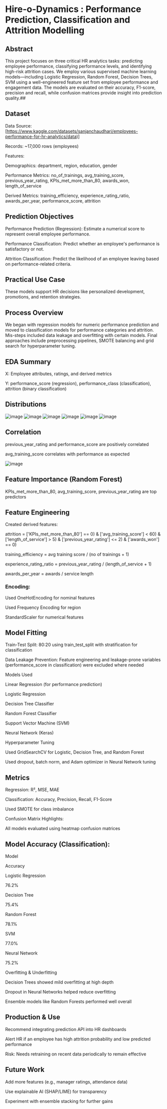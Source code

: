 # Hire-o-Dynamics : Performance Prediction, Classification and Attrition Modelling

## Abstract

This project focuses on three critical HR analytics tasks: predicting employee performance, classifying performance levels, and identifying high-risk attrition cases. We employ various supervised machine learning models—including Logistic Regression, Random Forest, Decision Trees, SVM using a well-engineered feature set from employee performance and engagement data. The models are evaluated on their accuracy, F1-score, precision and recall, while confusion matrices provide insight into prediction quality.## 

## Dataset

Data Source: [https://www.kaggle.com/datasets/sanjanchaudhari/employees-performance-for-hr-analytics/data)]

Records: ~17,000 rows (employees)

Features:

Demographics: department, region, education, gender

Performance Metrics: no_of_trainings, avg_training_score, previous_year_rating, KPIs_met_more_than_80, awards_won, length_of_service

Derived Metrics: training_efficiency, experience_rating_ratio, awards_per_year, performance_score, attrition

## Prediction Objectives

Performance Prediction (Regression): Estimate a numerical score to represent overall employee performance.

Performance Classification: Predict whether an employee's performance is satisfactory or not.

Attrition Classification: Predict the likelihood of an employee leaving based on performance-related criteria.

## Practical Use Case

These models support HR decisions like personalized development, promotions, and retention strategies.

## Process Overview

We began with regression models for numeric performance prediction and moved to classification models for performance categories and attrition. Mis-steps included data leakage and overfitting with certain models. Final approaches include preprocessing pipelines, SMOTE balancing and grid search for hyperparameter tuning.

## EDA Summary

X: Employee attributes, ratings, and derived metrics

Y: performance_score (regression), performance_class (classification), attrition (binary classification)

## Distributions

![image](https://github.com/user-attachments/assets/b34a6699-41c1-49d4-a2a2-cdac4ac5b1a9)
![image](https://github.com/user-attachments/assets/c7f50f4c-dcef-4740-a65c-4b269ea8dd65)
![image](https://github.com/user-attachments/assets/fd3becec-862d-4d52-a4be-9352c2cbd181)
![image](https://github.com/user-attachments/assets/575fcd4e-651b-4c5a-b154-129cd4c27182)
![image](https://github.com/user-attachments/assets/84e32600-e6af-4dbf-a9b8-ac1de47c1929)
![image](https://github.com/user-attachments/assets/beaaf0d8-af66-4731-97c4-1eb8d1c97a6a)

## Correlation

previous_year_rating and performance_score are positively correlated

avg_training_score correlates with performance as expected

![image](https://github.com/user-attachments/assets/7ba00ebd-7d11-45a4-a402-193520d103fb)

## Feature Importance (Random Forest)

KPIs_met_more_than_80, avg_training_score, previous_year_rating are top predictors

## Feature Engineering

Created derived features:

attrition = ['KPIs_met_more_than_80'] == 0) & ['avg_training_score'] < 60) & ['length_of_service'] > 5) & ['previous_year_rating'] <= 2) & ['awards_won'] == 0)



training_efficiency = avg training score / (no of trainings + 1)

experience_rating_ratio = previous_year_rating / (length_of_service + 1)

awards_per_year = awards / service length

### Encoding:

Used OneHotEncoding for nominal features

Used Frequency Encoding for region

StandardScaler for numerical features

## Model Fitting

Train-Test Split: 80:20 using train_test_split with stratification for classification

Data Leakage Prevention: Feature engineering and leakage-prone variables (performance_score in classification) were excluded where needed

Models Used

Linear Regression (for performance prediction)

Logistic Regression

Decision Tree Classifier

Random Forest Classifier

Support Vector Machine (SVM)

Neural Network (Keras)

Hyperparameter Tuning

Used GridSearchCV for Logistic, Decision Tree, and Random Forest

Used dropout, batch norm, and Adam optimizer in Neural Network tuning

## Metrics

Regression: R², MSE, MAE

Classification: Accuracy, Precision, Recall, F1-Score

Used SMOTE for class imbalance

Confusion Matrix Highlights:

All models evaluated using heatmap confusion matrices

## Model Accuracy (Classification):

Model

Accuracy

Logistic Regression

76.2%

Decision Tree

75.4%

Random Forest

78.1%

SVM

77.0%

Neural Network

75.2%

Overfitting & Underfitting

Decision Trees showed mild overfitting at high depth

Dropout in Neural Networks helped reduce overfitting

Ensemble models like Random Forests performed well overall

## Production & Use

Recommend integrating prediction API into HR dashboards

Alert HR if an employee has high attrition probability and low predicted performance

Risk: Needs retraining on recent data periodically to remain effective

## Future Work

Add more features (e.g., manager ratings, attendance data)

Use explainable AI (SHAP/LIME) for transparency

Experiment with ensemble stacking for further gains
